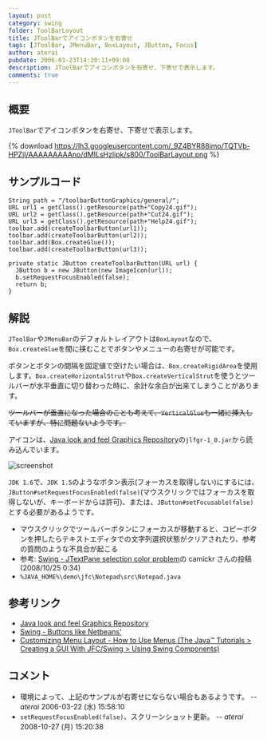 ```yaml
---
layout: post
category: swing
folder: ToolBarLayout
title: JToolBarでアイコンボタンを右寄せ
tags: [JToolBar, JMenuBar, BoxLayout, JButton, Focus]
author: aterai
pubdate: 2006-01-23T14:20:11+09:00
description: JToolBarでアイコンボタンを右寄せ、下寄せで表示します。
comments: true
---
```

## 概要
`JToolBar`でアイコンボタンを右寄せ、下寄せで表示します。

{% download https://lh3.googleusercontent.com/_9Z4BYR88imo/TQTVb-HPZjI/AAAAAAAAAno/dMILsHzlipk/s800/ToolBarLayout.png %}

## サンプルコード
<pre class="prettyprint"><code>String path = "/toolbarButtonGraphics/general/";
URL url1 = getClass().getResource(path+"Copy24.gif");
URL url2 = getClass().getResource(path+"Cut24.gif");
URL url3 = getClass().getResource(path+"Help24.gif");
toolbar.add(createToolbarButton(url1));
toolbar.add(createToolbarButton(url2));
toolbar.add(Box.createGlue());
toolbar.add(createToolbarButton(url3));
</code></pre>
<pre class="prettyprint"><code>private static JButton createToolbarButton(URL url) {
  JButton b = new JButton(new ImageIcon(url));
  b.setRequestFocusEnabled(false);
  return b;
}
</code></pre>

## 解説
`JToolBar`や`JMenuBar`のデフォルトレイアウトは`BoxLayout`なので、`Box.createGlue`を間に挟むことでボタンやメニューの右寄せが可能です。

ボタンとボタンの間隔を固定値で空けたい場合は、`Box.createRigidArea`を使用します。`Box.createHorizontalStrut`や`Box.createVerticalStrut`を使うとツールバーが水平垂直に切り替わった時に、余計な余白が出来てしまうことがあります。

~~ツールバーが垂直になった場合のことも考えて、`VerticalGlue`も一緒に挿入していますが、特に問題ないようです。~~

アイコンは、[Java look and feel Graphics Repository](http://web.archive.org/web/20120818143859/http://java.sun.com/developer/techDocs/hi/repository/)の`jlfgr-1_0.jar`から読み込んでいます。

![screenshot](https://lh4.googleusercontent.com/_9Z4BYR88imo/TQTVeG6fVBI/AAAAAAAAAns/II_0GGIdnNk/s800/ToolBarLayout1.png)

`JDK 1.6`で、`JDK 1.5`のようなボタン表示(フォーカスを取得しない)にするには、`JButton#setRequestFocusEnabled(false)`(マウスクリックではフォーカスを取得しないが、キーボードからは許可)、または、`JButton#setFocusable(false)`とする必要があるようです。

- マウスクリックでツールバーボタンにフォーカスが移動すると、コピーボタンを押したらテキストエディタでの文字列選択状態がクリアされたり、参考の質問のような不具合が起こる
- 参考: [Swing - JTextPane selection color problem](https://forums.oracle.com/thread/1358842)の camickr さんの投稿(2008/10/25 0:34)
- `%JAVA_HOME%\demo\jfc\Notepad\src\Notepad.java`

<!-- dummy comment line for breaking list -->

## 参考リンク
- [Java look and feel Graphics Repository](http://web.archive.org/web/20120818143859/http://java.sun.com/developer/techDocs/hi/repository/)
- [Swing - Buttons like Netbeans'](https://forums.oracle.com/thread/1365522)
- [Customizing Menu Layout - How to Use Menus (The Java™ Tutorials > Creating a GUI With JFC/Swing > Using Swing Components)](http://docs.oracle.com/javase/tutorial/uiswing/components/menu.html#custom)

<!-- dummy comment line for breaking list -->

## コメント
- 環境によって、上記のサンプルが右寄せにならない場合もあるようです。 -- *aterai* 2006-03-22 (水) 15:58:10
- `setRequestFocusEnabled(false)`、スクリーンショット更新。 -- *aterai* 2008-10-27 (月) 15:20:38

<!-- dummy comment line for breaking list -->
